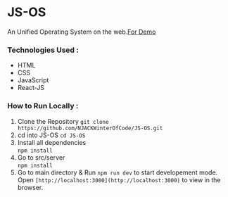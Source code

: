 # JS-OS
An Unified Operating System on the web.[For Demo](https://rajagopalan-gangadharan.github.io/JS-OS/index.html)
### Technologies Used :
  * HTML
  * CSS
  * JavaScript
  * React-JS
  
### How to Run Locally :
1. Clone the Repository
     `git clone https://github.com/NJACKWinterOfCode/JS-OS.git`
2. cd into JS-OS
      `cd JS-OS`
3. Install all dependencies      
      `npm install`     
4. Go to src/server       
      `npm install`
5. Go to main directory & Run `npm run dev` to start developement mode.
Open `[http://localhost:3000](http://localhost:3000)` to view in the browser. 



